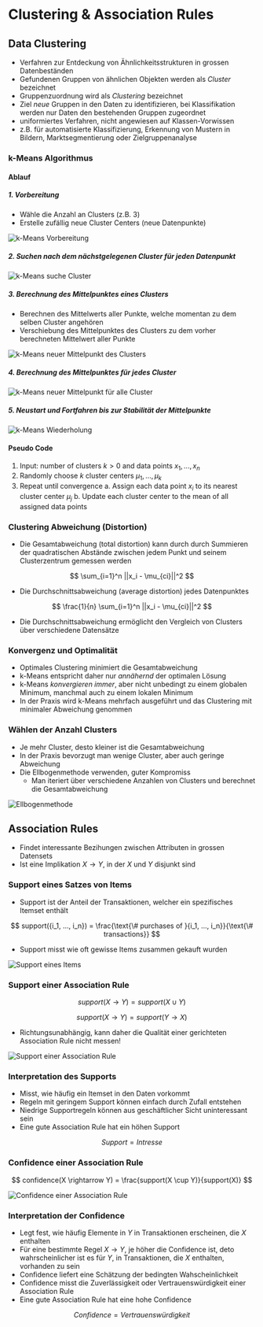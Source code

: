 # Clustering & Association Rules

## Data Clustering

- Verfahren zur Entdeckung von Ähnlichkeitsstrukturen in grossen Datenbeständen
- Gefundenen Gruppen von ähnlichen Objekten werden als _Cluster_ bezeichnet
- Gruppenzuordnung wird als _Clustering_ bezeichnet
- Ziel _neue_ Gruppen in den Daten zu identifizieren, bei Klassifikation werden nur Daten den bestehenden Gruppen zugeordnet
- uniformiertes Verfahren, nicht angewiesen auf Klassen-Vorwissen
- z.B. für automatisierte Klassifizierung, Erkennung von Mustern in Bildern, Marktsegmentierung oder Zielgruppenanalyse

### k-Means Algorithmus

#### Ablauf

##### 1. Vorbereitung

- Wähle die Anzahl an Clusters (z.B. 3)
- Erstelle zufällig neue Cluster Centers (neue Datenpunkte)

![k-Means Vorbereitung](images/k_means_clustering_preparation.png)

##### 2. Suchen nach dem nächstgelegenen Cluster für jeden Datenpunkt

![k-Means suche Cluster](images/k_means_clustering_search_cluster.png)

##### 3. Berechnung des Mittelpunktes eines Clusters

- Berechnen des Mittelwerts aller Punkte, welche momentan zu dem selben Cluster angehören
- Verschiebung des Mittelpunktes des Clusters zu dem vorher berechneten Mittelwert aller Punkte

![k-Means neuer Mittelpunkt des Clusters](images/k_means_clustering_center_cluster.png)

##### 4. Berechnung des Mittelpunktes für jedes Cluster

![k-Means neuer Mittelpunkt für alle Cluster](images/k_means_clustering_center_all_clusters.png)

##### 5. Neustart und Fortfahren bis zur Stabilität der Mittelpunkte

![k-Means Wiederholung](images/k_means_clustering_restart_continue.png)

#### Pseudo Code

1. Input: number of clusters $k > 0$ and data points $x_1, ..., x_n$
2. Randomly choose $k$ cluster centers $\mu_1, ..., \mu_k$
3. Repeat until convergence
  a. Assign each data point $x_i$ to its nearest cluster center $\mu_j$
  b. Update each cluster center to the mean of all assigned data points

### Clustering Abweichung (Distortion)

- Die Gesamtabweichung (total distortion) kann durch durch Summieren der quadratischen Abstände zwischen jedem Punkt und seinem Clusterzentrum gemessen werden

$$ \sum_{i=1}^n ||x_i - \mu_{ci}||^2 $$

- Die Durchschnittsabweichung (average distortion) jedes Datenpunktes

$$ \frac{1}{n} \sum_{i=1}^n ||x_i - \mu_{ci}||^2 $$

- Die Durchschnittsabweichung ermöglicht den Vergleich von Clusters über verschiedene Datensätze

### Konvergenz und Optimalität

- Optimales Clustering minimiert die Gesamtabweichung
- k-Means entspricht daher nur _annähernd_ der optimalen Lösung
- k-Means _konvergieren immer_, aber nicht unbedingt zu einem globalen Minimum, manchmal auch zu einem lokalen Minimum
- In der Praxis wird k-Means mehrfach ausgeführt und das Clustering mit minimaler Abweichung genommen

### Wählen der Anzahl Clusters

- Je mehr Cluster, desto kleiner ist die Gesamtabweichung
- In der Praxis bevorzugt man wenige Cluster, aber auch geringe Abweichung
- Die Ellbogenmethode verwenden, guter Kompromiss
  - Man iteriert über verschiedene Anzahlen von Clusters und berechnet die Gesamtabweichung

![Ellbogenmethode](images/data_clustering_ellbow_method.png)

## Association Rules

- Findet interessante Bezihungen zwischen Attributen in grossen Datensets
- Ist eine Implikation $X \rightarrow Y$, in der $X$ und $Y$ disjunkt sind

### Support eines Satzes von Items

- Support ist der Anteil der Transaktionen, welcher ein spezifisches Itemset enthält

$$ support({i_1, ..., i_n}) = \frac{\text{\# purchases of }{i_1, ..., i_n}}{\text{\# transactions}} $$

- Support misst wie oft gewisse Items zusammen gekauft wurden

![Support eines Items](images/association_rules_support.png)

### Support einer Association Rule

$$ support(X \rightarrow Y) = support(X \cup Y) $$

$$ support(X \rightarrow Y) = support(Y \rightarrow X) $$

- Richtungsunabhängig, kann daher die Qualität einer gerichteten Association Rule nicht messen!

![Support einer Association Rule](images/association_rule_support_association_rule.png)

### Interpretation des Supports

- Misst, wie häufig ein Itemset in den Daten vorkommt
- Regeln mit geringem Support können einfach durch Zufall entstehen
- Niedrige Supportregeln können aus geschäftlicher Sicht uninteressant sein
- Eine gute Association Rule hat ein höhen Support
  
$$ Support = Intresse $$

### Confidence einer Association Rule

$$ confidence(X \rightarrow Y) = \frac{support(X \cup Y)}{support(X)} $$

![Confidence einer Association Rule](images/association_rule_confidence.png)

### Interpretation der Confidence

- Legt fest, wie häufig Elemente in $Y$ in Transaktionen erscheinen, die $X$ enthalten
- Für eine bestimmte Regel $X \rightarrow Y$, je höher die Confidence ist, deto wahrscheinlicher ist es für $Y$, in Transaktionen, die $X$ enthalten, vorhanden zu sein
- Confidence liefert eine Schätzung der bedingten Wahscheinlichkeit
- Confidence misst die Zuverlässigkeit oder Vertrauenswürdigkeit einer Association Rule
- Eine gute Association Rule hat eine hohe Confidence
  
$$ Confidence = Vertrauenswürdigkeit $$

